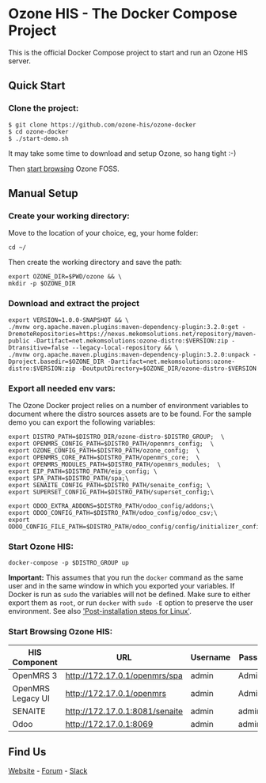 # Ozone HIS - The Docker Compose Project

This is the official Docker Compose project to start and run an Ozone HIS server.

## Quick Start

### Clone the project:
```
$ git clone https://github.com/ozone-his/ozone-docker
$ cd ozone-docker
$ ./start-demo.sh
```
It may take some time to download and setup Ozone, so hang tight :-)

Then [start browsing](#start-browsing-ozone-his) Ozone FOSS.

## Manual Setup

### Create your working directory:

Move to the location of your choice, eg, your home folder:
```
cd ~/
```
Then create the working directory and save the path:
```
export OZONE_DIR=$PWD/ozone && \
mkdir -p $OZONE_DIR

```
### Download and extract the project

```
export VERSION=1.0.0-SNAPSHOT && \
./mvnw org.apache.maven.plugins:maven-dependency-plugin:3.2.0:get -DremoteRepositories=https://nexus.mekomsolutions.net/repository/maven-public -Dartifact=net.mekomsolutions:ozone-distro:$VERSION:zip -Dtransitive=false --legacy-local-repository && \
./mvnw org.apache.maven.plugins:maven-dependency-plugin:3.2.0:unpack -Dproject.basedir=$OZONE_DIR -Dartifact=net.mekomsolutions:ozone-distro:$VERSION:zip -DoutputDirectory=$OZONE_DIR/ozone-distro-$VERSION
```

### Export all needed env vars:

The Ozone Docker project relies on a number of environment variables to document where the distro sources assets are to be found.
For the sample demo you can export the following variables:
```
export DISTRO_PATH=$DISTRO_DIR/ozone-distro-$DISTRO_GROUP;  \
export OPENMRS_CONFIG_PATH=$DISTRO_PATH/openmrs_config;  \
export OZONE_CONFIG_PATH=$DISTRO_PATH/ozone_config;  \
export OPENMRS_CORE_PATH=$DISTRO_PATH/openmrs_core;  \
export OPENMRS_MODULES_PATH=$DISTRO_PATH/openmrs_modules;  \
export EIP_PATH=$DISTRO_PATH/eip_config; \
export SPA_PATH=$DISTRO_PATH/spa;\
export SENAITE_CONFIG_PATH=$DISTRO_PATH/senaite_config; \
export SUPERSET_CONFIG_PATH=$DISTRO_PATH/superset_config;\

export ODOO_EXTRA_ADDONS=$DISTRO_PATH/odoo_config/addons;\
export ODOO_CONFIG_PATH=$DISTRO_PATH/odoo_config/odoo_csv;\
export ODOO_CONFIG_FILE_PATH=$DISTRO_PATH/odoo_config/config/initializer_config.json;\
```

### Start Ozone HIS:

```
docker-compose -p $DISTRO_GROUP up
```

**Important:** This assumes that you run the `docker` command as the same user and in the same window in which you exported your variables.
If Docker is run as `sudo` the variables will not be defined. Make sure to either export them as `root`, or run `docker` with `sudo -E` option to preserve the user environment. See also ['Post-installation steps for Linux'](https://docs.docker.com/engine/install/linux-postinstall/).

### Start Browsing Ozone HIS:

| HIS Component     | URL                            | Username | Password |
|-------------------|--------------------------------|----------|----------|
| OpenMRS 3         | http://172.17.0.1/openmrs/spa  | admin    | Admin123 |
| OpenMRS Legacy UI | http://172.17.0.1/openmrs      | admin    | Admin123 |
| SENAITE           | http://172.17.0.1:8081/senaite | admin    | admin    |
| Odoo              | http://172.17.0.1:8069         | admin    | admin    |

## Find Us
[Website](http://ozone-his.com) - [Forum](https://talk.openmrs.org/c/software/ozone-his) - [Slack](https://openmrs.slack.com/archives/C02PYQD5D0A)

